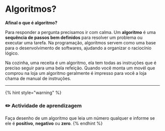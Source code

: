 # Algoritmos?

**Afinal o que é algoritmo?**

Para responder a pergunta precisamos ir com calma. Um **algoritmo** é uma **sequência de passos bem definidos** para resolver um problema ou executar uma tarefa. Na programação, algoritmos servem como uma base para o desenvolvimento de softwares, ajudando a organizar o raciocínio lógico.

Na cozinha, uma receita é um algoritmo, ela tem todas as instruções que é preciso seguir para uma bela refeição. Quando você monta um movél que comprou na loja um algoritmo geralmente é impresso para você a loja chama de manual de instruções.



***

{% hint style="warning" %}
### ✏️ **Actividade** de aprendizagem&#x20;

Faça desenho de um algoritmo que leia um número qualquer e informe se ele é **positivo**, **negativo** ou **zero**.
{% endhint %}

